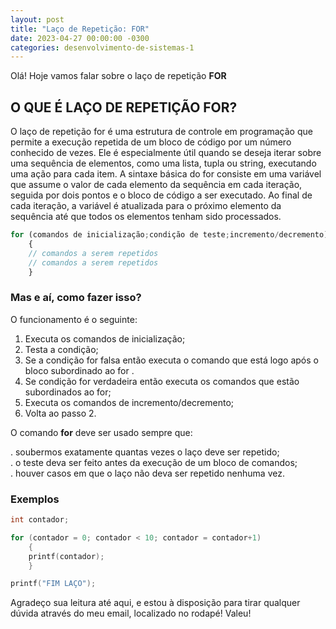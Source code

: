 ```yaml
---
layout: post
title: "Laço de Repetição: FOR"
date: 2023-04-27 00:00:00 -0300
categories: desenvolvimento-de-sistemas-1
---
```


Olá! Hoje vamos falar sobre o laço de repetição **FOR**

## O QUE É LAÇO DE REPETIÇÃO FOR?

O laço de repetição for é uma estrutura de controle em programação que permite a execução repetida de um bloco de código por um número conhecido de vezes. Ele é especialmente útil quando se deseja iterar sobre uma sequência de elementos, como uma lista, tupla ou string, executando uma ação para cada item. A sintaxe básica do for consiste em uma variável que assume o valor de cada elemento da sequência em cada iteração, seguida por dois pontos e o bloco de código a ser executado. Ao final de cada iteração, a variável é atualizada para o próximo elemento da sequência até que todos os elementos tenham sido processados.

```js
for (comandos de inicialização;condição de teste;incremento/decremento) 
    { 
    // comandos a serem repetidos 
    // comandos a serem repetidos 
    }
```

### Mas e aí, como fazer isso?

O funcionamento é o seguinte: 

1. Executa os comandos de inicialização;
2. Testa a condição;
3. Se a condição for falsa então executa o comando que está logo após o bloco subordinado ao for .
4. Se condição for verdadeira então executa os comandos que estão subordinados ao for; 
5. Executa os comandos de incremento/decremento; 
6. Volta ao passo 2. 


O comando **for** deve ser usado sempre que: 

. soubermos exatamente quantas vezes o laço deve ser repetido;  
. o teste deva ser feito antes da execução de um bloco de comandos;  
. houver casos em que o laço não deva ser repetido nenhuma vez. 

### Exemplos

```c++
int contador; 

for (contador = 0; contador < 10; contador = contador+1) 
    { 
    printf(contador); 
    } 

printf("FIM LAÇO");
```

Agradeço sua leitura até aqui, e estou à disposição para tirar qualquer dúvida através do meu email, localizado no rodapé!
Valeu!